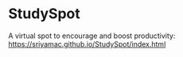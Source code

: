 # StudySpot
A virtual spot to encourage and boost productivity:
https://sriyamac.github.io/StudySpot/index.html

